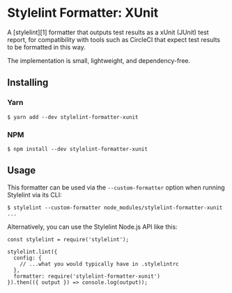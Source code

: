 # Stylelint Formatter: XUnit

A [stylelint][1] formatter that outputs test results as a xUnit (JUnit)
test report, for compatibility with tools such as CircleCI that expect
test results to be formatted in this way.

The implementation is small, lightweight, and dependency-free.

## Installing

### Yarn

```
$ yarn add --dev stylelint-formatter-xunit
```

### NPM

```
$ npm install --dev stylelint-formatter-xunit
```

## Usage

This formatter can be used via the `--custom-formatter` option when running
Stylelint via its CLI:

```
$ stylelint --custom-formatter node_modules/stylelint-formatter-xunit ...
```

Alternatively, you can use the Stylelint Node.js API like this:

```
const stylelint = require('stylelint');

stylelint.lint({
  config: {
    // ...what you would typically have in .stylelintrc
  },
  formatter: require('stylelint-formatter-xunit')
}).then(({ output }) => console.log(output));
```
